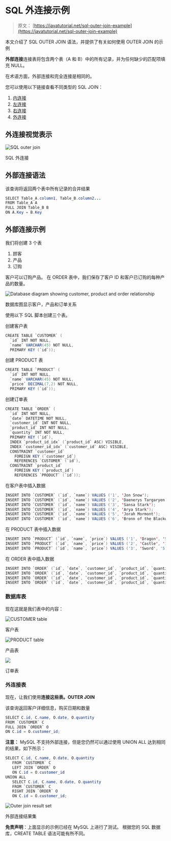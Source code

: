 # SQL 外连接示例

> 原文： [https://javatutorial.net/sql-outer-join-example](https://javatutorial.net/sql-outer-join-example)

本文介绍了 SQL OUTER JOIN 语法，并提供了有关如何使用 OUTER JOIN 的示例

**外部连接**连接表将包含两个表（A 和 B）中的所有记录，并为任何缺少的匹配项填充 NULL。

在术语方面，外部连接和完全连接是相同的。

您可以使用以下链接查看不同类型的 SQL JOIN：

1.  [内连接](https://javatutorial.net/sql-inner-join-example)
2.  [左连接](https://javatutorial.net/sql-left-join-example)
3.  [右连接](https://javatutorial.net/sql-right-join-example)
4.  [外连接](https://javatutorial.net/sql-outer-join-example)

## 外连接视觉表示

![SQL outer join](img/a50c1ae72ef499d3ce568def27e80392.jpg)

SQL 外连接

## 外部连接语法

该查询将返回两个表中所有记录的合并结果

```java
SELECT Table_A.column1, Table_B.column2...
FROM Table_A A
FULL JOIN Table_B B
ON A.Key = B.Key
```

## 外部连接示例

我们将创建 3 个表

1.  顾客
2.  产品
3.  订购

客户可以订购产品。 在 ORDER 表中，我们保存了客户 ID 和客户已订购的每种产品的数量。

![Database diagram showing customer, product and order relationship](img/a1a1a554bb3f3f126e9d3a7425b1541e.jpg)

数据库图显示客户，产品和订单关系

使用以下 SQL 脚本创建三个表。

创建客户表

```java
CREATE TABLE `CUSTOMER` (
  `id` INT NOT NULL,
  `name` VARCHAR(45) NOT NULL,
  PRIMARY KEY (`id`));
```

创建 PRODUCT 表

```java
CREATE TABLE `PRODUCT` (
  `id` INT NOT NULL,
  `name` VARCHAR(45) NOT NULL,
  `price` DECIMAL(7,2) NOT NULL,
  PRIMARY KEY (`id`));
```

创建订单表

```java
CREATE TABLE `ORDER` (
  `id` INT NOT NULL,
  `date` DATETIME NOT NULL,
  `customer_id` INT NOT NULL,
  `product_id` INT NOT NULL,
  `quantity` INT NOT NULL,
  PRIMARY KEY (`id`),
  INDEX `product_id_idx` (`product_id` ASC) VISIBLE,
  INDEX `customer_id_idx` (`customer_id` ASC) VISIBLE,
  CONSTRAINT `customer_id`
    FOREIGN KEY (`customer_id`)
    REFERENCES `CUSTOMER` (`id`),
  CONSTRAINT `product_id`
    FOREIGN KEY (`product_id`)
    REFERENCES `PRODUCT` (`id`));
```

在客户表中插入数据

```java
INSERT INTO `CUSTOMER` (`id`, `name`) VALUES ('1', 'Jon Snow');
INSERT INTO `CUSTOMER` (`id`, `name`) VALUES ('2', 'Daenerys Targaryen');
INSERT INTO `CUSTOMER` (`id`, `name`) VALUES ('3', 'Sansa Stark');
INSERT INTO `CUSTOMER` (`id`, `name`) VALUES ('4', 'Arya Stark');
INSERT INTO `CUSTOMER` (`id`, `name`) VALUES ('5', 'Jorah Mormont');
INSERT INTO `CUSTOMER` (`id`, `name`) VALUES ('6', 'Bronn of the Blackwater');

```

在 PRODUCT 表中插入数据

```java
INSERT INTO `PRODUCT` (`id`, `name`, `price`) VALUES ('1', 'Dragon', '5000');
INSERT INTO `PRODUCT` (`id`, `name`, `price`) VALUES ('2', 'Castle', '1000');
INSERT INTO `PRODUCT` (`id`, `name`, `price`) VALUES ('3', 'Sword', '5');
```

在 ORDER 表中插入数据

```java
INSERT INTO `ORDER` (`id`, `date`, `customer_id`, `product_id`, `quantity`) VALUES ('1', '2019-01-08 00:00:00', '2', '1', '3');
INSERT INTO `ORDER` (`id`, `date`, `customer_id`, `product_id`, `quantity`) VALUES ('2', '2019-01-22 00:00:00', '6', '3', '1');
INSERT INTO `ORDER` (`id`, `date`, `customer_id`, `product_id`, `quantity`) VALUES ('3', '2019-02-15 00:00:00', '6', '2', '1');
INSERT INTO `ORDER` (`id`, `date`, `customer_id`, `product_id`, `quantity`) VALUES ('4', '2019-02-16 00:00:00', '1', '3', '1');

```

### 数据库表

现在这就是我们表中的内容：

![CUSTOMER table](img/ebea7beffe1dca47b96f5454b94e5a3e.jpg)

客户表

![PRODUCT table](img/3c1c61c9736958b57eb414bc54e26cce.jpg)

产品表

![](img/c057cd3d63f31cad46fa8692f4be11dd.jpg)

订单表

### 外连接表

现在，让我们使用**连接这些表。OUTER JOIN**

该查询返回客户详细信息，购买日期和数量

```java
SELECT C.id, C.name, O.date, O.quantity
FROM `CUSTOMER` C
FULL JOIN `ORDER` O
ON C.id = O.customer_id;
```

**注意：** MySQL 不支持外部连接，但是您仍然可以通过使用 UNION ALL 达到相同的结果，如下所示：

```java
SELECT C.id, C.name, O.date, O.quantity
   FROM `CUSTOMER` C
   LEFT JOIN `ORDER` O
   ON C.id = O.customer_id
UNION ALL
   SELECT C.id, C.name, O.date, O.quantity
   FROM `CUSTOMER` C
   RIGHT JOIN `ORDER` O
   ON C.id = O.customer_id;
```

![Outer join result set](img/3e1694a096ec927d8c2fcc92f442977a.jpg)

外部连接结果集

**免责声明**：上面显示的示例已经在 MySQL 上进行了测试。 根据您的 SQL 数据库，CREATE TABLE 语法可能有所不同。